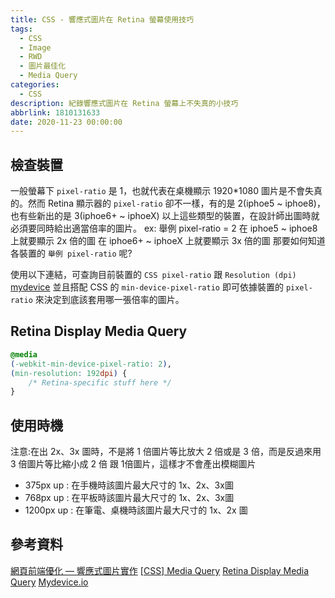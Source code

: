```yaml
---
title: CSS - 響應式圖片在 Retina 螢幕使用技巧
tags:
  - CSS
  - Image
  - RWD
  - 圖片最佳化
  - Media Query
categories:
  - CSS
description: 紀錄響應式圖片在 Retina 螢幕上不失真的小技巧
abbrlink: 1810131633
date: 2020-11-23 00:00:00
---
```

## 檢查裝置

一般螢幕下 `pixel-ratio` 是 1，也就代表在桌機顯示 1920*1080 圖片是不會失真的。然而 Retina 顯示器的 `pixel-ratio` 卻不一樣，有的是 2(iphoe5 ~ iphoe8)，也有些新出的是 3(iphoe6+ ~ iphoeX) 以上這些類型的裝置，在設計師出圖時就必須要同時給出適當倍率的圖片。
ex:
舉例 pixel-ratio = 2
在 iphoe5 ~ iphoe8 上就要顯示 2x 倍的圖
在 iphoe6+ ~ iphoeX 上就要顯示 3x 倍的圖
那要如何知道各裝置的 `舉例 pixel-ratio` 呢?

使用以下連結，可查詢目前裝置的 `CSS pixel-ratio` 跟 `Resolution (dpi)`
[mydevice](https://www.mydevice.io/)
並且搭配 CSS 的 `min-device-pixel-ratio` 即可依據裝置的 `pixel-ratio` 來決定到底該套用哪一張倍率的圖片。

## Retina Display Media Query

``` css
@media
(-webkit-min-device-pixel-ratio: 2),
(min-resolution: 192dpi) {
    /* Retina-specific stuff here */
}
```

## 使用時機

注意:在出 2x、3x 圖時，不是將 1 倍圖片等比放大 2 倍或是 3 倍，而是反過來用 3 倍圖片等比縮小成 2 倍 跟 1倍圖片，這樣才不會產出模糊圖片

* 375px up : 在手機時該圖片最大尺寸的 1x、2x、3x圖
* 768px up : 在平板時該圖片最大尺寸的 1x、2x、3x圖
* 1200px up : 在筆電、桌機時該圖片最大尺寸的 1x、2x 圖

## 參考資料

[網頁前端優化 — 響應式圖片實作](https://medium.com/nick-%E5%B7%A5%E7%A8%8B%E5%B8%AB%E5%AD%B8%E7%BF%92%E8%A8%98/%E7%B6%B2%E9%A0%81%E5%89%8D%E7%AB%AF%E5%84%AA%E5%8C%96-%E9%9F%BF%E6%87%89%E5%BC%8F%E5%9C%96%E7%89%87%E5%AF%A6%E4%BD%9C-3ab1989b9d9c)
[[CSS] Media Query](https://pjchender.github.io/2018/06/09/css-media-query/)
[Retina Display Media Query](https://css-tricks.com/snippets/css/retina-display-media-query/)
[Mydevice.io](https://www.mydevice.io/)
